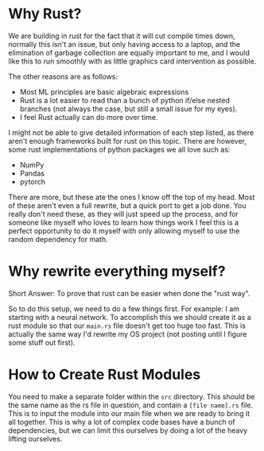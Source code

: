 # Why Rust?

We are building in rust for the fact that it will cut compile times down, normally this isn't an issue, but only having access to a laptop, and the elimination of garbage collection are equally important to me, and I would like this to run smoothly with as little graphics card intervention as possible.

The other reasons are as follows:
* Most ML principles are basic algebraic expressions
* Rust is a lot easier to read than a bunch of python if/else nested branches (not always the case, but still a small issue for my eyes).
* I feel Rust actually can do more over time.

I might not be able to give detailed information of each step listed, as there aren't enough frameworks built for rust on this topic. There are however, some rust implementations of python packages we all love such as:
* NumPy
* Pandas
* pytorch

There are more, but these ate the ones I know off the top of my head. Most of these aren't even a full rewrite, but a quick port to get a job done. You really don't need these, as they will just speed up the process, and for someone like myself who loves to learn how things work I feel this is a perfect opportunity to do it myself with only allowing myself to use the random dependency for math.

# Why rewrite everything myself?

Short Answer: To prove that rust can be easier when done the "rust way".

So to do this setup, we need to do a few things first. For example: I am starting with a neural network. To accomplish this we should create it as a rust module so that our `main.rs` file doesn't get too huge too fast. This is actually the same way I'd rewrite my OS project (not posting until I figure some stuff out first).

# How to Create Rust Modules

You need to make a separate folder within the `src` directory. This should be the same name as the rs file in question, and contain a `[file name].rs` file. This is to input the module into our main file when we are ready to bring it all together. This is why a lot of complex code bases have a bunch of dependencies, but we can limit this ourselves by doing a lot of the heavy lifting ourselves.